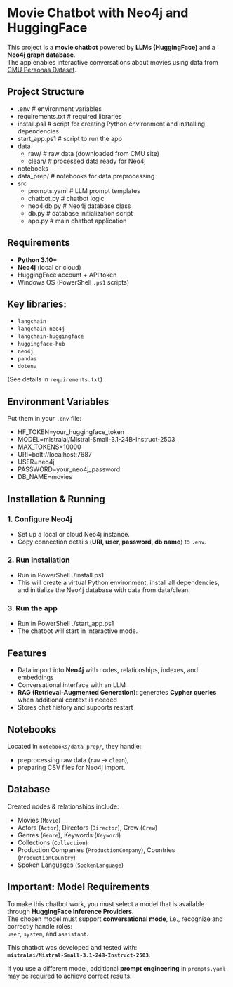 # Movie Chatbot with Neo4j and HuggingFace
This project is a **movie chatbot** powered by **LLMs (HuggingFace)** and a **Neo4j graph database**.  
The app enables interactive conversations about movies using data from [CMU Personas Dataset](https://www.cs.cmu.edu/~ark/personas/).  

##  Project Structure
- .env # environment variables
- requirements.txt # required libraries
- install.ps1 # script for creating Python environment and installing dependencies
- start_app.ps1 # script to run the app
- data
  - raw/ # raw data (downloaded from CMU site)
  - clean/ # processed data ready for Neo4j
-  notebooks
  - data_prep/ # notebooks for data preprocessing
- src
  - prompts.yaml # LLM prompt templates
  - chatbot.py # chatbot logic
  - neo4jdb.py # Neo4j database class
  - db.py # database initialization script
  - app.py # main chatbot application

## Requirements
- **Python 3.10+**
- **Neo4j** (local or cloud)
- HuggingFace account + API token
- Windows OS (PowerShell `.ps1` scripts)

## Key libraries:
- `langchain`
- `langchain-neo4j`
- `langchain-huggingface`
- `huggingface-hub`
- `neo4j`
- `pandas`
- `dotenv`

(See details in `requirements.txt`)

## Environment Variables
Put them in your `.env` file:

- HF_TOKEN=your_huggingface_token
- MODEL=mistralai/Mistral-Small-3.1-24B-Instruct-2503
- MAX_TOKENS=10000
- URI=bolt://localhost:7687
- USER=neo4j
- PASSWORD=your_neo4j_password
- DB_NAME=movies

## Installation & Running

### 1. Configure Neo4j
- Set up a local or cloud Neo4j instance.  
- Copy connection details (**URI, user, password, db name**) to `.env`.

### 2. Run installation
- Run in PowerShell ./install.ps1
- This will create a virtual Python environment, install all dependencies, and initialize the Neo4j database with data from data/clean.

### 3. Run the app
- Run in PowerShell ./start_app.ps1
- The chatbot will start in interactive mode.

## Features
- Data import into **Neo4j** with nodes, relationships, indexes, and embeddings  
- Conversational interface with an LLM  
- **RAG (Retrieval-Augmented Generation)**: generates **Cypher queries** when additional context is needed  
- Stores chat history and supports restart  

## Notebooks
Located in `notebooks/data_prep/`, they handle:
- preprocessing raw data (`raw` → `clean`),  
- preparing CSV files for Neo4j import.  


## Database
Created nodes & relationships include:
- Movies (`Movie`)  
- Actors (`Actor`), Directors (`Director`), Crew (`Crew`)  
- Genres (`Genre`), Keywords (`Keyword`)  
- Collections (`Collection`)  
- Production Companies (`ProductionCompany`), Countries (`ProductionCountry`)  
- Spoken Languages (`SpokenLanguage`)  

## Important: Model Requirements

To make this chatbot work, you must select a model that is available through **HuggingFace Inference Providers**.  
The chosen model must support **conversational mode**, i.e., recognize and correctly handle roles:  
`user`, `system`, and `assistant`.  

This chatbot was developed and tested with:  
**`mistralai/Mistral-Small-3.1-24B-Instruct-2503`**.  


If you use a different model, additional **prompt engineering** in `prompts.yaml` may be required to achieve correct results.


